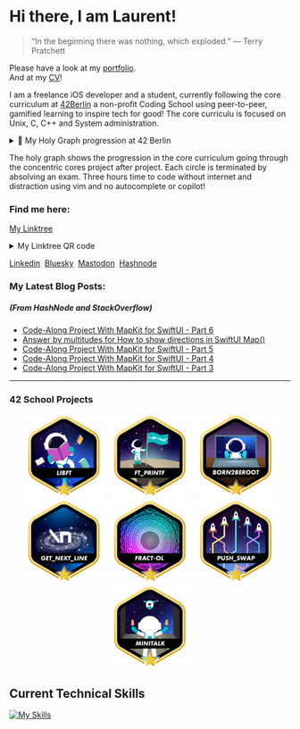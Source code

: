 # Hi there, I am Laurent! 
> “In the beginning there was nothing, which exploded.” ― Terry Pratchett

Please have a look at my [portfolio](https://github.com/multitudes/portfolio/blob/master/README.md).  
And at my [CV](https://github.com/multitudes/multitudes.github.io/blob/master/images/cv/cv-for-ios-jun2023.pdf)!  

I am a freelance iOS developer and a student, currently following the core curriculum at [42Berlin](https://42berlin.de/) a non-profit Coding School using peer-to-peer, gamified learning to inspire tech for good! The core curriculu is focused on Unix, C, C++ and System administration.  

<details>
  <summary>🚀 My Holy Graph progression at 42 Berlin</summary>
  ![HolyGraph](holygraph.jpg)
</details>

The holy graph shows the progression in the core curriculum going through the concentric cores project after project. Each circle is terminated by absolving an exam. Three hours time to code without internet and distraction using vim and no autocomplete or copilot! 

### Find me here:
<a rel="me" href="https://linktr.ee/laurentbrusa">My Linktree</a>  
<details>
  <summary>My Linktree QR code</summary>
  <p align="left">
    <img src="https://github.com/multitudes/multitudes.github.io/blob/5714b0573a9faa540dd561366d60aae82dc2e71d/images/laurentbrusaQR.png" width="200"  title="My Linktree QR">
  </p>
</details>


<a rel="me" href="https://www.linkedin.com/in/laurentbrusa/">Linkedin</a>&nbsp;
<a rel="me" href="https://bsky.app/profile/laurentbrusa.bsky.social">Bluesky</a>&nbsp;
<a rel="me" href="https://iosdev.space/@multitudes">Mastodon</a>&nbsp;
<a rel="me" href="https://laurentbrusa.hashnode.dev">Hashnode</a>&nbsp;

###  My Latest Blog Posts:

##### (From HashNode and StackOverflow)
<!-- BLOG-POST-LIST:START -->
- [Code-Along Project With MapKit for SwiftUI - Part 6](https://laurentbrusa.hashnode.dev/code-along-project-with-mapkit-for-swiftui-part-6)
- [Answer by multitudes for How to show directions in SwiftUI Map&lpar;&rpar;](https://stackoverflow.com/questions/70133668/how-to-show-directions-in-swiftui-map/77159028#77159028)
- [Code-Along Project With MapKit for SwiftUI - Part 5](https://laurentbrusa.hashnode.dev/code-along-project-with-mapkit-for-swiftui-part-5)
- [Code-Along Project With MapKit for SwiftUI - Part 4](https://laurentbrusa.hashnode.dev/code-along-project-with-mapkit-for-swiftui-part-4)
- [Code-Along Project With MapKit for SwiftUI - Part 3](https://laurentbrusa.hashnode.dev/code-along-project-with-mapkit-for-swiftui-part-3)
<!-- BLOG-POST-LIST:END -->

---

### 42 School Projects
<div align="center">

<a href="">![42 Badge](https://github.com/multitudes/multitudes/blob/c19ad992746480d6a958e40b34dd7394287e7bee/42_badges/libftm.png)</a>
<a href="">![42 Badge](https://github.com/multitudes/multitudes/blob/576f9f9a7d27db61bad2f2e5597dbb338b008ae0/42_badges/ft_printfm.png)</a>
<a href="">![42 Badge](https://github.com/multitudes/multitudes/blob/177533884e124d8a79da0b02ea61fc429213236a/42_badges/born2berootm.png)</a>
<a href="">![42 Badge](https://github.com/multitudes/multitudes/blob/25e6f095425267ecb8c4118eb5cf44a960ce99a0/42_badges/get_next_linem.png)</a>
<a href="">![42 Badge](https://github.com/multitudes/multitudes/blob/25e6f095425267ecb8c4118eb5cf44a960ce99a0/42_badges/fract-olm.png)</a>
<a href="">![42 Badge](https://github.com/multitudes/multitudes/blob/25e6f095425267ecb8c4118eb5cf44a960ce99a0/42_badges/push_swapm.png)</a>
<a href="">![42 Badge](https://github.com/multitudes/multitudes/blob/25e6f095425267ecb8c4118eb5cf44a960ce99a0/42_badges/minitalkm.png)</a>

</div>

## Current Technical Skills

[![My Skills](https://skillicons.dev/icons?i=swift,c,cpp,bash,linux,py,r,vim,vscode,stackoverflow,html,css,github,gitlab,git,arduino,raspberrypi,mysql,&theme=dark&perline=9)](https://skillicons.dev)


<!--

<script type="text/javascript" src="https://cdnjs.buymeacoffee.com/1.0.0/button.prod.min.js" data-name="bmc-button" data-slug="multitudes" data-color="#FFDD00" data-emoji=""  data-font="Cookie" data-text="Buy me a coffee" data-outline-color="#000000" data-font-color="#000000" data-coffee-color="#ffffff" ></script>

If you can't get enough of me I collected some more links [here](https://linktr.ee/LaurentBrusa)!
**multitudes/multitudes** is a ✨ _special_ ✨ repository because its `README.md` (this file) appears on your GitHub profile.

Here are some ideas to get you started:

- 🔭 I’m currently working on ...
- 🌱 I’m currently learning ...
- 👯 I’m looking to collaborate on ...
- 🤔 I’m looking for help with ...
- 💬 Ask me about ...
- 📫 How to reach me: ...
- 😄 Pronouns: ...
- ⚡ Fun fact: ...

<p align="center">
  <img src="" width="400"  title="Laurent on the bicycle">
</p>
-->

